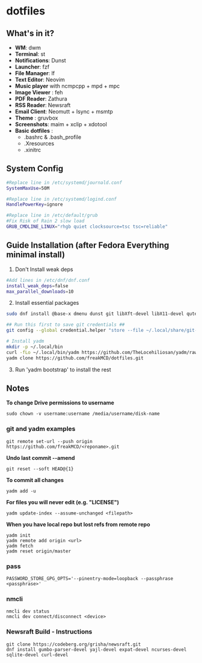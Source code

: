 # dotfiles

## What's in it?

* **WM**: dwm
* **Terminal**: st
* **Notifications**: Dunst
* **Launcher**: fzf
* **File Manager**: lf
* **Text Editor**: Neovim
* **Music player** with ncmpcpp + mpd + mpc
* **Image Viewer** : feh
* **PDF Reader**: Zathura
* **RSS Reader**: Newsraft
* **Email Client**: Neomutt + Isync + msmtp
* **Theme** : gruvbox
* **Screenshots**: maim + xclip + xdotool
* **Basic dotfiles** :
    - .bashrc & .bash_profile
    - .Xresources
    - .xinitrc

## System Config
```bash
#Replace line in /etc/systemd/journald.conf
SystemMaxUse=50M

#Replace line in /etc/systemd/logind.conf 
HandlePowerKey=ignore

#Replace line in /etc/default/grub
#Fix Risk of Rain 2 slow load
GRUB_CMDLINE_LINUX="rhgb quiet clocksource=tsc tsc=reliable"
```

## Guide Installation (after Fedora Everything minimal install)

1. Don't Install weak deps
```bash
#Add lines in /etc/dnf/dnf.conf
install_weak_deps=false 
max_parallel_downloads=10 
```
2. Install essential packages
```bash
sudo dnf install @base-x dmenu dunst git libXft-devel libX11-devel qutebrowser

## Run this first to save git credentials ##
git config --global credential.helper "store --file ~/.local/share/git-credentials"

# Install yadm
mkdir -p ~/.local/bin
curl -fLo ~/.local/bin/yadm https://github.com/TheLocehiliosan/yadm/raw/master/yadm && chmod a+x ~/.local/bin/yadm
yadm clone https://github.com/freakMCD/dotfiles.git 
```
3. Run 'yadm bootstrap' to install the rest

## Notes

**To change Drive permissions to username**

    sudo chown -v username:username /media/username/disk-name

### git and yadm examples

    git remote set-url --push origin https://github.com/freakMCD/<reponame>.git

**Undo last commit --amend**

    git reset --soft HEAD@{1}

**To commit all changes**

    yadm add -u

**For files you will never edit (e.g. "LICENSE")**

    yadm update-index --assume-unchanged <filepath>

**When you have local repo but lost refs from remote repo**

    yadm init
    yadm remote add origin <url>
    yadm fetch
    yadm reset origin/master

### pass

    PASSWORD_STORE_GPG_OPTS='--pinentry-mode=loopback --passphrase <passphrase>'
    
### nmcli

    nmcli dev status
    nmcli dev connect/disconnect <device>

### Newsraft Build - Instructions

    git clone https://codeberg.org/grisha/newsraft.git
    dnf install gumbo-parser-devel yajl-devel expat-devel ncurses-devel sqlite-devel curl-devel


